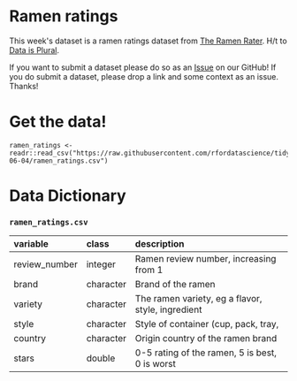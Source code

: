 # Ramen ratings

This week's dataset is a ramen ratings dataset from [The Ramen Rater](https://www.theramenrater.com/resources-2/the-list/). H/t to [Data is Plural](https://tinyletter.com/data-is-plural).

If you want to submit a dataset please do so as an [Issue](https://github.com/rfordatascience/tidytuesday/issues) on our GitHub! If you do submit a dataset, please drop a link and some context as an issue. Thanks!

# Get the data!

```
ramen_ratings <- readr::read_csv("https://raw.githubusercontent.com/rfordatascience/tidytuesday/master/data/2019/2019-06-04/ramen_ratings.csv")
```

# Data Dictionary


### `ramen_ratings.csv`

|variable      |class     |description |
|:---|:---|:----------|
|review_number |integer   | Ramen review number, increasing from 1 |
|brand         |character | Brand of the ramen |
|variety       |character | The ramen variety, eg a flavor, style, ingredient |
|style         |character | Style of container (cup, pack, tray, |bowl, box, restaurant, can, bar)
|country       |character | Origin country of the ramen brand |
|stars         |double    | 0-5 rating of the ramen, 5 is best, 0 is worst |
